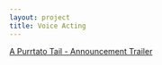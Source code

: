 ```yaml
---
layout: project
title: Voice Acting
---
```


[A Purrtato Tail - Announcement Trailer](https://www.youtube.com/watch?v=67-0QfbQ8tI)
